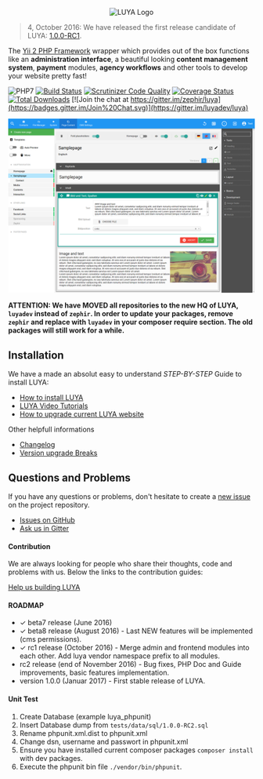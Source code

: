 <p align="center">
  <img src="https://luya.io/img/luya_logo_flat_icon.png" alt="LUYA Logo"/>
</p>

> 4, October 2016: We have released the first release candidate of LUYA: [1.0.0-RC1](https://luya.io/news/first-release-candidate-1-0-0-rc1).

The [Yii 2 PHP Framework](https://github.com/yiisoft/yii2) wrapper which provides out of the box functions like an **administration interface**, a beautiful looking **content management system**, **payment** modules, **agency workflows** and other tools to develop your website pretty fast!

![PHP7](https://img.shields.io/badge/php7-yes-green.svg)
[![Build Status](https://travis-ci.org/luyadev/luya.svg?branch=master)](https://travis-ci.org/luyadev/luya)
[![Scrutinizer Code Quality](https://scrutinizer-ci.com/g/luyadev/luya/badges/quality-score.png?b=master)](https://scrutinizer-ci.com/g/luyadev/luya/?branch=master)
[![Coverage Status](https://coveralls.io/repos/github/luyadev/luya/badge.svg?branch=master)](https://coveralls.io/github/luyadev/luya?branch=master)
[![Total Downloads](https://poser.pugx.org/luyadev/luya-core/downloads)](https://packagist.org/packages/luyadev/luya-core)
[![Join the chat at https://gitter.im/zephir/luya](https://badges.gitter.im/Join%20Chat.svg)](https://gitter.im/luyadev/luya)

![Luya Admin](https://raw.githubusercontent.com/luyadev/luya/master/docs/guide/img/luya-beta8.png)

**ATTENTION: We have MOVED all repositories to the new HQ of LUYA, `luyadev` instead of `zephir`. In order to update your packages, remove `zephir` and replace with `luyadev` in your composer require section. The old packages will still work for a while.**

## Installation

We have a made an absolut easy to understand *STEP-BY-STEP* Guide to install LUYA:

+ [How to install LUYA](https://luya.io)
+ [LUYA Video Tutorials](https://luya.io/videos)
+ [How to upgrade current LUYA website](https://luya.io/guide/install-upgrade)

Other helpfull informations

+ [Changelog](CHANGELOG.md)
+ [Version upgrade Breaks](UPGRADE.md)

## Questions and Problems

If you have any questions or problems, don't hesitate to create a [new issue](https://github.com/luyadev/luya/issues/new) on the project repository.

+ [Issues on GitHub](https://github.com/luyadev/luya/issues)
+ [Ask us in Gitter](https://gitter.im/luyadev/luya)

#### Contribution

We are always looking for people who share their thoughts, code and problems with us. Below the links to the contribution guides:

[Help us building LUYA](https://luya.io/guide/luya-collaboration)

#### ROADMAP

+ ✓ beta7 release (June 2016)
+ ✓ beta8 release (August 2016) - Last NEW features will be implemented (cms permissions).
+ ✓ rc1 release (October 2016) - Merge admin and frontend modules into each other. Add luya vendor namespace prefix to all modules.
+ rc2 release (end of November 2016) - Bug fixes, PHP Doc and Guide improvements, basic features implementation.
+ version 1.0.0 (Januar 2017) - First stable release of LUYA.

#### Unit Test

1. Create Database (example luya_phpunit)
2. Insert Database dump from `tests/data/sql/1.0.0-RC2.sql`
3. Rename phpunit.xml.dist to phpunit.xml
4. Change dsn, username and passwort in phpunit.xml
5. Ensure you have installed current composer packages `composer install` with dev packages.
6. Execute the phpunit bin file `./vendor/bin/phpunit`.
